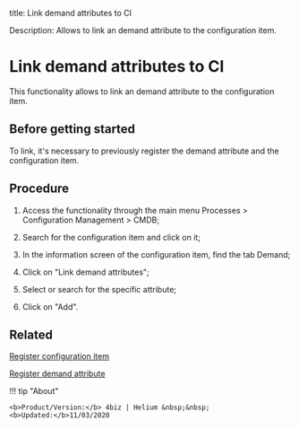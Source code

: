 title: Link demand attributes to CI

Description: Allows to link an demand attribute to the configuration item.
# Link demand attributes to CI

This functionality allows to link an demand attribute to the configuration item.

Before getting started
--------------------------

To link, it's necessary to previously register the demand attribute and the
configuration item.

Procedure
-------------

1.  Access the functionality through the main menu Processes \> Configuration
    Management \> CMDB;

2.  Search for the configuration item and click on it;

3.  In the information screen of the configuration item, find the tab Demand;

4.  Click on "Link demand attributes";

5.  Select or search for the specific attribute;

6.  Click on "Add".

Related
-----------

[Register configuration item](/en-us/4biz-helium/processes/configuration/use/register-CI.html)

[Register demand attribute](/en-us/4biz-helium/processes/demand/use/register-demand-attribute.html)

!!! tip "About"

    <b>Product/Version:</b> 4biz | Helium &nbsp;&nbsp;
    <b>Updated:</b>11/03/2020

